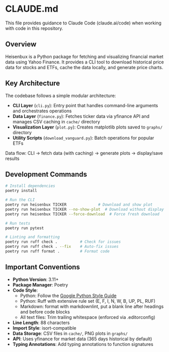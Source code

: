 # CLAUDE.md

This file provides guidance to Claude Code (claude.ai/code) when working with code in this repository.

## Overview

Heisenbux is a Python package for fetching and visualizing financial market data using Yahoo Finance. It provides a CLI tool to download historical price data for stocks and ETFs, cache the data locally, and generate price charts.

## Key Architecture

The codebase follows a simple modular architecture:

- **CLI Layer** (`cli.py`): Entry point that handles command-line arguments and orchestrates operations
- **Data Layer** (`finance.py`): Fetches ticker data via yfinance API and manages CSV caching in `cache/` directory
- **Visualization Layer** (`plot.py`): Creates matplotlib plots saved to `graphs/` directory
- **Utility Scripts** (`download_vanguard.py`): Batch operations for popular ETFs

Data flow: CLI → fetch data (with caching) → generate plots → display/save results

## Development Commands

```bash
# Install dependencies
poetry install

# Run the CLI
poetry run heisenbux TICKER              # Download and show plot
poetry run heisenbux TICKER --no-show-plot  # Download without display
poetry run heisenbux TICKER --force-download  # Force fresh download

# Run tests
poetry run pytest

# Linting and formatting
poetry run ruff check .          # Check for issues
poetry run ruff check . --fix    # Auto-fix issues
poetry run ruff format .         # Format code
```

## Important Conventions

- **Python Version**: 3.11+
- **Package Manager**: Poetry
- **Code Style**:
  - Python: Follow the [Google Python Style Guide](https://google.github.io/styleguide/pyguide.html)
  - Python: Ruff with extensive rule set (E, F, I, N, W, B, UP, PL, RUF)
  - Markdown: format with markdownlint, put a blank line after headings and before code blocks
  - All text files: Trim trailing whitespace (enforced via .editorconfig)
- **Line Length**: 88 characters
- **Import Style**: isort-compatible
- **Data Storage**: CSV files in `cache/`, PNG plots in `graphs/`
- **API**: Uses yfinance for market data (365 days historical by default)
- **Typing Annotations**: Add typing annotations to function signatures
